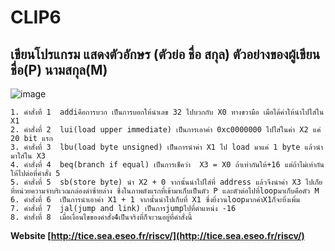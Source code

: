 # CLIP6
## เขียนโปรแกรม แสดงตัวอักษร (ตัวย่อ ชื่อ สกุล) ตัวอย่างของผู้เขียน ชื่อ(P) นามสกุล(M)

![image](https://user-images.githubusercontent.com/98943460/160075111-4d5bcf35-294f-4dfb-95bb-d23a3ebc67a3.png)

    1. คำสั่งที่ 1  addiคือการบวก เป็นการบอกให้นำเลข 32 ไปบวกกับ X0 ทางขวามือ เมื่อได้ค่าให้นำไปใส่ใน X1
    2. คำสั่งที่ 2  lui(load upper immediate) เป็นการเอาค่า 0xc0000000 ไปใส่ในค่า X2 แค่ 20 bit แรก
    3. คำสั่งที่ 3  lbu(load byte unsigned) เป็นการนำค่า X1 ไป load มาแค่ 1 byte แล้วนำมาใส่ใน X3
    4. คำสั่งที่ 4  beq(branch if equal) เป็นการเช็คว่า  X3 = X0 ถ้าเท่ากันให้+16 แต่ถ้าไม่เท่ากันให้ไปต่อที่คำสั่ง 5
    5. คำสั่งที่ 5  sb(store byte) นำ X2 + 0 จากนั้นนำไปใส่ที่ address แล้วจึงนำค่า X3 ไปเก็ยที่หน่วยความจำบริเวณกล่องดำซ้ายล่าง ซึ่งในภาพตังแรกที่เข้ามาเก็บเป็นตัว P และตัวต่อไปที่loopมาเก็บคือตัว M
    6. คำสั่งที่ 6  เป็นการนำเอาค่า X1 + 1 จากนั้นนำไปเก็บที่ X1 ซึ่งยิ่งวนloopมากค่าX1ก็จะยิ่งเพิ่ม
    7. คำสั่งที่ 7  jal(jump and link) เป็นการjumpไปที่ตำแหน่ง -16
    8. คำสั่งที่ 8  เมื่อเงื่อนไขของคำสั่ง4เป็นจริงที่ก็จะวนอยู่ที่คำสั่งนี้

 **Website [http://tice.sea.eseo.fr/riscv/](http://tice.sea.eseo.fr/riscv/)**

